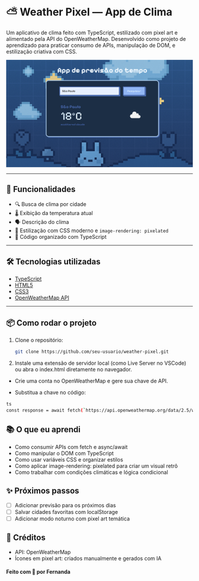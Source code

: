 # ⛅ Weather Pixel — App de Clima

Um aplicativo de clima feito com TypeScript, estilizado com pixel art e alimentado pela API do OpenWeatherMap. Desenvolvido como projeto de aprendizado para praticar consumo de APIs, manipulação de DOM, e estilização criativa com CSS.

![preview](./assets/preview.png) <!-- opcional: imagem de preview do app -->

---

## 🚀 Funcionalidades

- 🔍 Busca de clima por cidade
- 🌡️ Exibição da temperatura atual
- 🗣️ Descrição do clima
- 💅 Estilização com CSS moderno e `image-rendering: pixelated`
- 🧠 Código organizado com TypeScript

---

## 🛠️ Tecnologias utilizadas

- [TypeScript](https://www.typescriptlang.org/)
- [HTML5](https://developer.mozilla.org/pt-BR/docs/Web/HTML)
- [CSS3](https://developer.mozilla.org/pt-BR/docs/Web/CSS)
- [OpenWeatherMap API](https://openweathermap.org/api)

---

## 📦 Como rodar o projeto

1. Clone o repositório:
   ```bash
   git clone https://github.com/seu-usuario/weather-pixel.git 
   ```
2. Instale uma extensão de servidor local (como Live Server no VSCode) ou abra o index.html diretamente no navegador.

 - Crie uma conta no OpenWeatherMap e gere sua chave de API.

 - Substitua a chave no código:
```bash
ts
const response = await fetch(`https://api.openweathermap.org/data/2.5/weather?q=${location}&appid=SUA_CHAVE&units=metric`);
```

## 📚 O que eu aprendi
- Como consumir APIs com fetch e async/await
- Como manipular o DOM com TypeScript
- Como usar variáveis CSS e organizar estilos
- Como aplicar image-rendering: pixelated para criar um visual retrô
- Como trabalhar com condições climáticas e lógica condicional

## ✨ Próximos passos
- [ ] Adicionar previsão para os próximos dias
- [ ] Salvar cidades favoritas com localStorage
- [ ] Adicionar modo noturno com pixel art temática

## 📸 Créditos
 - API: OpenWeatherMap
 - Ícones em pixel art: criados manualmente e gerados com IA
#### Feito com 💜 por Fernanda
